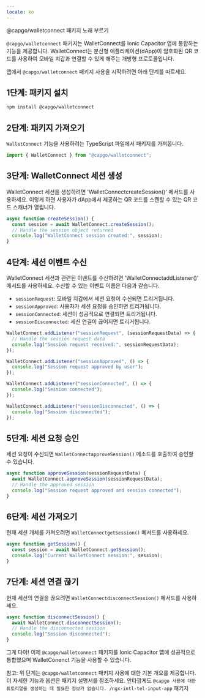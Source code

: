 ```yaml
---
locale: ko
---
```


@capgo/walletconnect 패키지 노래 부르기

`@capgo/walletconnect` 패키지는 WalletConnect를 Ionic Capacitor 앱에 통합하는 기능을 제공합니다. WalletConnect는 분산형 애플리케이션(dApp)이 암호화된 QR 코드를 사용하여 모바일 지갑과 연결할 수 있게 해주는 개방형 프로토콜입니다.

앱에서 `@capgo/walletconnect` 패키지 사용을 시작하려면 아래 단계를 따르세요.

## 1단계: 패키지 설치

```bash
npm install @capgo/walletconnect
```

## 2단계: 패키지 가져오기

`WalletConnect` 기능을 사용하려는 TypeScript 파일에서 패키지를 가져옵니다.

```typescript
import { WalletConnect } from "@capgo/walletconnect";
```

## 3단계: WalletConnect 세션 생성

WalletConnect 세션을 생성하려면 'WalletConnectcreateSession()' 메서드를 사용하세요. 이렇게 하면 사용자가 dApp에서 제공하는 QR 코드를 스캔할 수 있는 QR 코드 스캐너가 열립니다.

```typescript
async function createSession() {
  const session = await WalletConnect.createSession();
  // Handle the session object returned
  console.log("WalletConnect session created:", session);
}
```

## 4단계: 세션 이벤트 수신

WalletConnect 세션과 관련된 이벤트를 수신하려면 'WalletConnectaddListener()' 메서드를 사용하세요. 수신할 수 있는 이벤트 이름은 다음과 같습니다.

- `sessionRequest`: 모바일 지갑에서 세션 요청이 수신되면 트리거됩니다.
- `sessionApproved`: 사용자가 세션 요청을 승인하면 트리거됩니다.
- `sessionConnected`: 세션이 성공적으로 연결되면 트리거됩니다.
- `sessionDisconnected`: 세션 연결이 끊어지면 트리거됩니다.

```typescript
WalletConnect.addListener("sessionRequest", (sessionRequestData) => {
  // Handle the session request data
  console.log("Session request received:", sessionRequestData);
});

WalletConnect.addListener("sessionApproved", () => {
  console.log("Session request approved by user");
});

WalletConnect.addListener("sessionConnected", () => {
  console.log("Session connected");
});

WalletConnect.addListener("sessionDisconnected", () => {
  console.log("Session disconnected");
});
```

## 5단계: 세션 요청 승인

세션 요청이 수신되면 `WalletConnectapproveSession()` 메소드를 호출하여 승인할 수 있습니다.

```typescript
async function approveSession(sessionRequestData) {
  await WalletConnect.approveSession(sessionRequestData);
  // Handle the approved session
  console.log("Session request approved and session connected");
}
```

## 6단계: 세션 가져오기

현재 세션 개체를 가져오려면 `WalletConnectgetSession()` 메서드를 사용하세요.

```typescript
async function getSession() {
  const session = await WalletConnect.getSession();
  console.log("Current WalletConnect session:", session);
}
```

## 7단계: 세션 연결 끊기

현재 세션의 연결을 끊으려면 `WalletConnectdisconnectSession()` 메서드를 사용하세요.

```typescript
async function disconnectSession() {
  await WalletConnect.disconnectSession();
  // Handle the disconnected session
  console.log("Session disconnected");
}
```

그게 다야! 이제 `@capgo/walletconnect` 패키지를 Ionic Capacitor 앱에 성공적으로 통합했으며 WalletConenct 기능을 사용할 수 있습니다.

참고: 위 단계는 `@capgo/walletconnect` 패키지 사용에 대한 기본 개요를 제공합니다. 더 자세한 기능과 옵션은 패키지 설명서를 참조하세요. 안타깝게도 `@capgo 사용에 대한 튜토리얼을 생성하는 데 필요한 정보가 없습니다. /ngx-intl-tel-input-app` 패키지